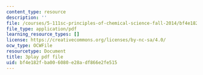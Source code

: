 ```yaml
---
content_type: resource
description: ''
file: /courses/5-111sc-principles-of-chemical-science-fall-2014/bf4e182fba006080e28adf866e2fe515_f0udxGcoztE.pdf
file_type: application/pdf
learning_resource_types: []
license: https://creativecommons.org/licenses/by-nc-sa/4.0/
ocw_type: OCWFile
resourcetype: Document
title: 3play pdf file
uid: bf4e182f-ba00-6080-e28a-df866e2fe515
---
```

